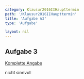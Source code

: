 ```yaml
---
category: Klausur2016IIHaupttermin
path: '/Klausur2016IIHaupttermin'
title: 'Aufgabe A3'
type: 'Aufgabe'

layout: nil
---
```


## Aufgabe 3
<p> <a href="https://www.isb.bayern.de/download/18519/2016_mii_ht.pdf"> Komplette Angabe </a> </p>
<p> nicht sinnvoll </p>


